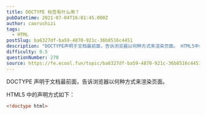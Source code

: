 ```yaml
---
title: DOCTYPE 标签有什么用？
pubDatetime: 2021-07-04T16:01:45.000Z
author: caorushizi
tags:
  - HTML
postSlug: ba6327df-ba59-4870-921c-36b8516c4451
description: "DOCTYPE声明于文档最前面，告诉浏览器以何种方式来渲染页面。 HTML5中的声明方式如下： <!DOCTYPE html> "
difficulty: 0.5
questionNumber: 270
source: https://fe.ecool.fun/topic/ba6327df-ba59-4870-921c-36b8516c4451
---
```


DOCTYPE 声明于文档最前面，告诉浏览器以何种方式来渲染页面。

HTML5 中的声明方式如下：

```html
<!doctype html>
```
